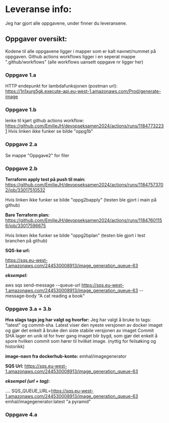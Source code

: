 # Leveranse info:
Jeg har gjort alle oppgavene, under finner du leveransene.

## Oppgaver oversikt:
Kodene til alle oppgavene ligger i mapper som er kalt navnet/nummet på oppgaven. Github actions workflows ligger i en seperat mappe ".github/workflows" (alle workflows uansett oppgave nr ligger her)

### Oppgave 1.a
HTTP endepunkt for lambdafunksjonen (postman url):
https://1n1xurg5gk.execute-api.eu-west-1.amazonaws.com/Prod/generate-image

### Oppgave 1.b
lenke til kjørt github actions workflow:
https://github.com/EmilieJH/devopseksamen2024/actions/runs/11847732231
Hvis linken ikke funker se bilde "oppg1b"

### Oppgave 2.a
Se mappe "Oppgave2" for filer

### Oppgave 2.b
**Terraform apply test på push til main:**
https://github.com/EmilieJH/devopseksamen2024/actions/runs/11847573702/job/33017510532

Hvis linken ikke funker se bilde "oppg2bapply" (testen ble gjort i main på github)

**Bare Terraform plan:**
https://github.com/EmilieJH/devopseksamen2024/actions/runs/11847601156/job/33017596675

Hvis linken ikke funker se bilde "oppg2bplan" (testen ble gjort i test branchen på github)

**SQS-kø url:**

https://sqs.eu-west-1.amazonaws.com/244530008913/image_generation_queue-63

***eksempel:***

aws sqs send-message --queue-url https://sqs.eu-west-1.amazonaws.com/244530008913/image_generation_queue-63 --message-body "A cat reading a book"

### Oppgave 3.a + 3.b

**Hva slags tags jeg har valgt og hvorfor:**
Jeg har valgt å bruke to tags: "latest" og commit-sha.
Latest viser den nyeste versjonen av docker imaget og gjør det enkelt å bruke den siste stabile versjonen av imaget
Commit SHA lager en unik id for hver gang imaget blir bygd, som gjør det enkelt å spore hvilken commit som hører til hvilket image. (nyttig for feilsøking og historikk)

**image-navn fra dockerhub-konto:** 
emhal/imagegenerator

**SQS Url:** https://sqs.eu-west-1.amazonaws.com/244530008913/image_generation_queue-63

***eksempel (url + tag):***

.... SQS_QUEUE_URL=https://sqs.eu-west-1.amazonaws.com/244530008913/image_generation_queue-63 emhal/imagegenerator:latest "a pyramid"

### Oppgave 4.a